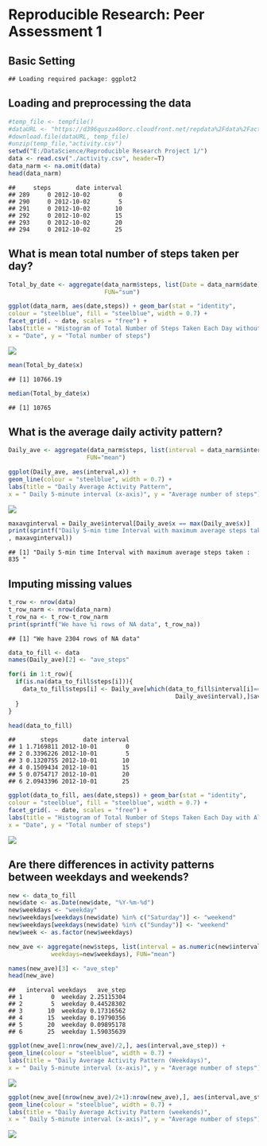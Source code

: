 # Reproducible Research: Peer Assessment 1
## Basic Setting

```
## Loading required package: ggplot2
```
## Loading and preprocessing the data


```r
#temp_file <- tempfile()
#dataURL <- "https://d396qusza40orc.cloudfront.net/repdata%2Fdata%2Factivity.zip"
#download.file(dataURL, temp_file)
#unzip(temp_file,"activity.csv")
setwd("E:/DataScience/Reproducible Research Project 1/")
data <- read.csv("./activity.csv", header=T)
data_narm <- na.omit(data)
head(data_narm)
```

```
##     steps       date interval
## 289     0 2012-10-02        0
## 290     0 2012-10-02        5
## 291     0 2012-10-02       10
## 292     0 2012-10-02       15
## 293     0 2012-10-02       20
## 294     0 2012-10-02       25
```
## What is mean total number of steps taken per day?

```r
Total_by_date <- aggregate(data_narm$steps, list(Date = data_narm$date), 
                           FUN="sum")
```


```r
ggplot(data_narm, aes(date,steps)) + geom_bar(stat = "identity", 
colour = "steelblue", fill = "steelblue", width = 0.7) + 
facet_grid(. ~ date, scales = "free") + 
labs(title = "Histogram of Total Number of Steps Taken Each Day without NA", 
x = "Date", y = "Total number of steps")
```

![](PA1_template_files/figure-html/unnamed-chunk-3-1.png) 


```r
mean(Total_by_date$x)
```

```
## [1] 10766.19
```

```r
median(Total_by_date$x)
```

```
## [1] 10765
```
## What is the average daily activity pattern?

```r
Daily_ave <- aggregate(data_narm$steps, list(interval = data_narm$interval), 
                      FUN="mean")
```


```r
ggplot(Daily_ave, aes(interval,x)) + 
geom_line(colour = "steelblue", width = 0.7) + 
labs(title = "Daily Average Activity Pattern", 
x = " Daily 5-minute interval (x-axis)", y = "Average number of steps")
```

![](PA1_template_files/figure-html/unnamed-chunk-6-1.png) 


```r
maxavginterval = Daily_ave$interval[Daily_ave$x == max(Daily_ave$x)]
print(sprintf("Daily 5-min time Interval with maximum average steps taken : %i "
, maxavginterval))
```

```
## [1] "Daily 5-min time Interval with maximum average steps taken : 835 "
```
## Imputing missing values


```r
t_row <- nrow(data)
t_row_narm <- nrow(data_narm)
t_row_na <- t_row-t_row_narm
print(sprintf("We have %i rows of NA data", t_row_na))
```

```
## [1] "We have 2304 rows of NA data"
```


```r
data_to_fill <- data
names(Daily_ave)[2] <- "ave_steps"

for(i in 1:t_row){
  if(is.na(data_to_fill$steps[i])){
    data_to_fill$steps[i] <- Daily_ave[which(data_to_fill$interval[i]==
                                               Daily_ave$interval),]$ave_steps
  }
}

head(data_to_fill)
```

```
##       steps       date interval
## 1 1.7169811 2012-10-01        0
## 2 0.3396226 2012-10-01        5
## 3 0.1320755 2012-10-01       10
## 4 0.1509434 2012-10-01       15
## 5 0.0754717 2012-10-01       20
## 6 2.0943396 2012-10-01       25
```


```r
ggplot(data_to_fill, aes(date,steps)) + geom_bar(stat = "identity", 
colour = "steelblue", fill = "steelblue", width = 0.7) + 
facet_grid(. ~ date, scales = "free") + 
labs(title = "Histogram of Total Number of Steps Taken Each Day with All Data", 
x = "Date", y = "Total number of steps")
```

![](PA1_template_files/figure-html/unnamed-chunk-10-1.png) 

## Are there differences in activity patterns between weekdays and weekends?

```r
new <- data_to_fill
new$date <- as.Date(new$date, "%Y-%m-%d")
new$weekdays <- "weekday"
new$weekdays[weekdays(new$date) %in% c("Saturday")] <- "weekend"
new$weekdays[weekdays(new$date) %in% c("Sunday")] <- "weekend"
new$week <- as.factor(new$weekdays)
```

```r
new_ave <- aggregate(new$steps, list(interval = as.numeric(new$interval),
            weekdays=new$weekdays), FUN="mean")

names(new_ave)[3] <- "ave_step"
head(new_ave)
```

```
##   interval weekdays   ave_step
## 1        0  weekday 2.25115304
## 2        5  weekday 0.44528302
## 3       10  weekday 0.17316562
## 4       15  weekday 0.19790356
## 5       20  weekday 0.09895178
## 6       25  weekday 1.59035639
```


```r
ggplot(new_ave[1:nrow(new_ave)/2,], aes(interval,ave_step)) + 
geom_line(colour = "steelblue", width = 0.7) + 
labs(title = "Daily Average Activity Pattern (Weekdays)", 
x = " Daily 5-minute interval (x-axis)", y = "Average number of steps")
```

![](PA1_template_files/figure-html/unnamed-chunk-13-1.png) 


```r
ggplot(new_ave[(nrow(new_ave)/2+1):nrow(new_ave),], aes(interval,ave_step)) + 
geom_line(colour = "steelblue", width = 0.7) + 
labs(title = "Daily Average Activity Pattern (weekends)", 
x = " Daily 5-minute interval (x-axis)", y = "Average number of steps")
```

![](PA1_template_files/figure-html/unnamed-chunk-14-1.png) 
